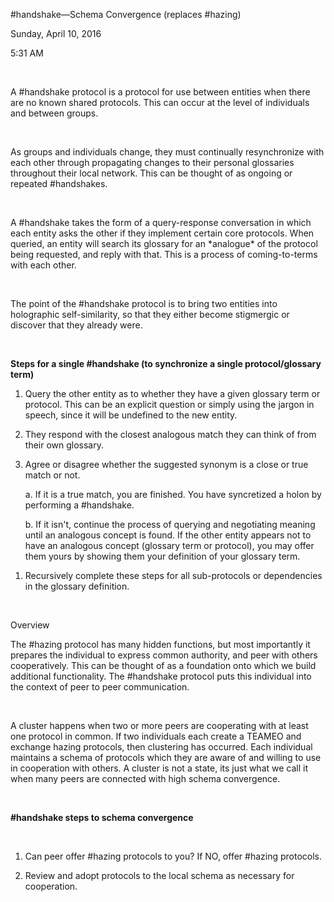\#handshake—Schema Convergence (replaces \#hazing)

Sunday, April 10, 2016

5:31 AM

 

A \#handshake protocol is a protocol for use between entities when there are no known shared protocols. This can occur at the level of individuals and between groups.

 

As groups and individuals change, they must continually resynchronize with each other through propagating changes to their personal glossaries throughout their local network. This can be thought of as ongoing or repeated \#handshakes.

 

A \#handshake takes the form of a query-response conversation in which each entity asks the other if they implement certain core protocols. When queried, an entity will search its glossary for an \*analogue\* of the protocol being requested, and reply with that. This is a process of coming-to-terms with each other.

 

The point of the \#handshake protocol is to bring two entities into holographic self-similarity, so that they either become stigmergic or discover that they already were.

 

**Steps for a single \#handshake (to synchronize a single protocol/glossary term)**

1.  Query the other entity as to whether they have a given glossary term or protocol. This can be an explicit question or simply using the jargon in speech, since it will be undefined to the new entity.

2.  They respond with the closest analogous match they can think of from their own glossary.

3.  Agree or disagree whether the suggested synonym is a close or true match or not.

    a.  If it is a true match, you are finished. You have syncretized a holon by performing a \#handshake.

    b.  If it isn't, continue the process of querying and negotiating meaning until an analogous concept is found. If the other entity appears not to have an analogous concept (glossary term or protocol), you may offer them yours by showing them your definition of your glossary term.

<!-- -->

1.  Recursively complete these steps for all sub-protocols or dependencies in the glossary definition.

 

Overview

The \#hazing protocol has many hidden functions, but most importantly it prepares the individual to express common authority, and peer with others cooperatively. This can be thought of as a foundation onto which we build additional functionality. The \#handshake protocol puts this individual into the context of peer to peer communication.

 

A cluster happens when two or more peers are cooperating with at least one protocol in common. If two individuals each create a TEAMEO and exchange hazing protocols, then clustering has occurred. Each individual maintains a schema of protocols which they are aware of and willing to use in cooperation with others. A cluster is not a state, its just what we call it when many peers are connected with high schema convergence.

 

**\#handshake steps to schema convergence**

 

1.  Can peer offer \#hazing protocols to you? If NO, offer \#hazing protocols.

2.  Review and adopt protocols to the local schema as necessary for cooperation.

 

